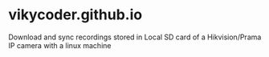 # vikycoder.github.io
Download and sync recordings stored in Local SD card of a Hikvision/Prama IP camera with a linux machine
